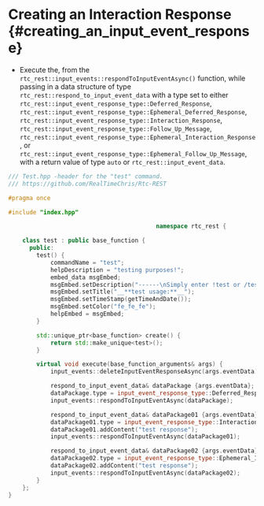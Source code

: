 Creating an Interaction Response {#creating_an_input_event_response}
============ 
- Execute the, from the `rtc_rest::input_events::respondToInputEventAsync()` function, while passing in a data structure of type `rtc_rest::respond_to_input_event_data` with a type set to either `rtc_rest::input_event_response_type::Deferred_Response`, `rtc_rest::input_event_response_type::Ephemeral_Deferred_Response`, `rtc_rest::input_event_response_type::Interaction_Response`, `rtc_rest::input_event_response_type::Follow_Up_Message`, `rtc_rest::input_event_response_type::Ephemeral_Interaction_Response`, or `rtc_rest::input_event_response_type::Ephemeral_Follow_Up_Message`, with a return value of type `auto` or `rtc_rest::input_event_data`.

```cpp
/// Test.hpp -header for the "test" command.
/// https://github.com/RealTimeChris/Rtc-REST

#pragma once

#include "index.hpp"

										  namespace rtc_rest {

	class test : public base_function {
	  public:
		test() {
			commandName = "test";
			helpDescription = "testing purposes!";
			embed_data msgEmbed;
			msgEmbed.setDescription("------\nSimply enter !test or /test!\n------");
			msgEmbed.setTitle("__**test usage:**__");
			msgEmbed.setTimeStamp(getTimeAndDate());
			msgEmbed.setColor("fe_fe_fe");
			helpEmbed = msgEmbed;
		}

		std::unique_ptr<base_function> create() {
			return std::make_unique<test>();
		}

		virtual void execute(base_function_arguments& args) {
			input_events::deleteInputEventResponseAsync(args.eventData).get();

			respond_to_input_event_data& dataPackage {args.eventData};
			dataPackage.type = input_event_response_type::Deferred_Response;
			input_events::respondToInputEventAsync(dataPackage);

			respond_to_input_event_data& dataPackage01 {args.eventData};
			dataPackage01.type = input_event_response_type::Interaction_Response;
			dataPackage01.addContent("test response");
			input_events::respondToInputEventAsync(dataPackage01);

			respond_to_input_event_data& dataPackage02 {args.eventData};
			dataPackage02.type = input_event_response_type::Ephemeral_Interaction_Response;
			dataPackage02.addContent("test response");
			input_events::respondToInputEventAsync(dataPackage02);
		}
	};
}
```
